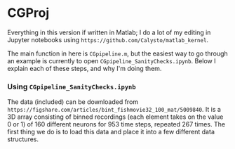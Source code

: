 # CGProj

Everything in this version if written in Matlab; I do a lot of my editing in Jupyter notebooks using `https://github.com/Calysto/matlab_kernel`.

The main function in here is `CGpipeline.m`, but the easiest way to go through an example is currently to open `CGpipeline_SanityChecks.ipynb`. Below I explain each of these steps, and why I'm doing them.


### Using `CGpipeline_SanityChecks.ipynb`

The data (included) can be downloaded from `https://figshare.com/articles/bint_fishmovie32_100_mat/5009840`. It is a 3D array consisting of binned recordings (each element takes on the value 0 or 1) of 160 different neurons for 953 time steps, repeated 267 times. The first thing we do is to load this data and place it into a few different data structures.